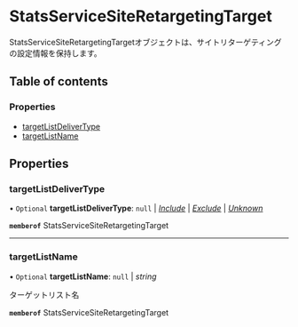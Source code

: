 # StatsServiceSiteRetargetingTarget


<div lang=\"ja\">StatsServiceSiteRetargetingTargetオブジェクトは、サイトリターゲティングの設定情報を保持します。</div> 

## Table of contents

### Properties

- [targetListDeliverType](statsservicesiteretargetingtarget.md#targetlistdelivertype)
- [targetListName](statsservicesiteretargetingtarget.md#targetlistname)

## Properties

### targetListDeliverType

• `Optional` **targetListDeliverType**: ``null`` \| [*Include*](./enums/statsservicetargetlistdelivertype.md#include) \| [*Exclude*](./enums/statsservicetargetlistdelivertype.md#exclude) \| [*Unknown*](./enums/statsservicetargetlistdelivertype.md#unknown)

**`memberof`** StatsServiceSiteRetargetingTarget

___

### targetListName

• `Optional` **targetListName**: ``null`` \| *string*

<div lang=\"ja\">ターゲットリスト名</div> 

**`memberof`** StatsServiceSiteRetargetingTarget
